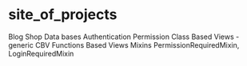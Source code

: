 # site_of_projects
Blog
Shop
Data bases
Authentication 
Permission
Class Based Views - generic CBV
Functions Based Views
Mixins PermissionRequiredMixin, LoginRequiredMixin
